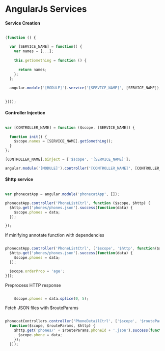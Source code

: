 AngularJs Services
==================

#### Service Creation


```javascript

(function () {

  var [SERVICE_NAME] = function() {
    var names = [...];
    
    this.getSomething = function () {
      
      return names;
    };
  };
  
  angular.module('[MODULE]').service('[SERVICE_NAME]', [SERVICE_NAME]);
  
  
}());

```

#### Controller Injection

```javascript

var [CONTROLLER_NAME] = function ($scope, [SERVICE_NAME]) {
  
  function init() {
    $scope.names = [SERVICE_NAME].getSomething(); 
  }
};

[CONTROLLER_NAME].$inject = ['$scope', '[SERVICE_NAME]'];

angular.module('[MODULE]').controller('[CONTROLLER_NAME]', [CONTROLLER_NAME]);


```

#### $http service

``` javascript

var phonecatApp = angular.module('phonecatApp', []);

phonecatApp.controller('PhoneListCtrl', function ($scope, $http) {
  $http.get('phones/phones.json').success(function(data) {
    $scope.phones = data;
  });

});

```

If minifying annotate function with dependencies

``` javascript

phonecatApp.controller('PhoneListCtrl', ['$scope', '$http', function($scope, $http) {
  $http.get('phones/phones.json').success(function(data) {
    $scope.phones = data;
  });

  $scope.orderProp = 'age';
}]);

```

Preprocess HTTP response

``` javascript

    $scope.phones = data.splice(0, 5);

```

Fetch JSON files with $routeParams

``` javascript

phonecatControllers.controller('PhoneDetailCtrl', ['$scope', '$routeParams', '$http',
  function($scope, $routeParams, $http) {
    $http.get('phones/' + $routeParams.phoneId + '.json').success(function(data) {
      $scope.phone = data;
    });
  }]);

```
